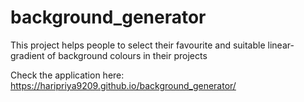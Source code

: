 # background_generator
This project helps people to select their favourite and suitable linear-gradient of background colours in their projects

Check the application here: https://haripriya9209.github.io/background_generator/
